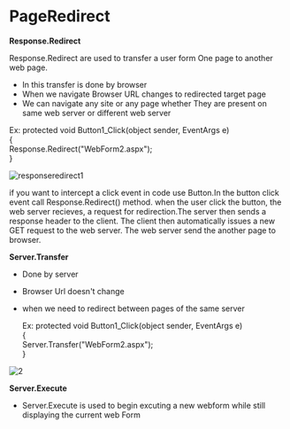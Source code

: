# PageRedirect

**Response.Redirect**

Response.Redirect are used to transfer a user form One page to another web page.
- In this transfer is done by browser
- When we navigate Browser URL changes to redirected target page
- We can navigate any site or any page whether 
  They are present on same web server or different web server
  

Ex:
protected void Button1_Click(object sender, EventArgs e)</br>
 {</br>
    Response.Redirect("WebForm2.aspx");</br>
}</br>


![responseredirect1](https://user-images.githubusercontent.com/67995958/131157294-4e6cd86e-b05b-4d78-86c3-1e903b8224b8.png)

if you want to intercept a click event in code use Button.In the button click event call Response.Redirect() method.
when the user click the button, the web server recieves, a request for redirection.The server then sends a response header
to the client. The client then automatically issues a  new GET request to the web server. The web server send the another
page to browser.

 **Server.Transfer**
 - Done by server
- Browser Url doesn't change
- when we need  to redirect between pages of
  the same server
  
  Ex:
  protected void Button1_Click(object sender, EventArgs e)</br>
 {</br>
    Server.Transfer("WebForm2.aspx");</br>
}</br>

![2](https://user-images.githubusercontent.com/67995958/131208431-0ab04080-fa36-4482-b7a5-eb3a1ad0c955.PNG)

**Server.Execute**
- Server.Execute is used to begin excuting a new webform while still displaying the current web Form




